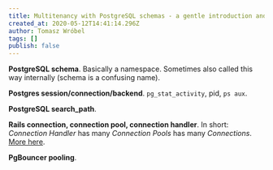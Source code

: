 ```yaml
---
title: Multitenancy with PostgreSQL schemas - a gentle introduction and explanation of concepts
created_at: 2020-05-12T14:41:14.296Z
author: Tomasz Wróbel
tags: []
publish: false
---
```


**PostgreSQL schema**. Basically a namespace. Sometimes also called this way internally (schema is a confusing name).

**Postgres session/connection/backend**. `pg_stat_activity`, pid, `ps aux`.

**PostgreSQL search_path**.

**Rails connection, connection pool, connection handler**. In short: _Connection Handler_ has many _Connection Pools_ has many _Connections_. [More here](https://blog.arkency.com/rails-connections-pools-and-handlers/).

**PgBouncer pooling**.
